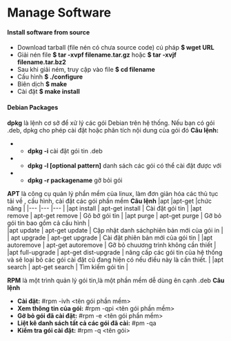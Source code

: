 # Manage Software
#### Install software from source
* Download tarball (file nén có chưa source code) cú pháp **$ wget URL**
* Giải nén file **$ tar -xvpf filename.tar.gz** hoặc **$ tar -xvjf  filename.tar.bz2**
* Sau khi giải ném, truy cập vào file **$ cd filename**
* Cấu hình **$ ./configure**
* Biên dịch **$ make**
* Cài đặt **$ make install**
#### Debian Packages
**dpkg** là lệnh cơ sở để xử lý các gói Debian trên hệ thống. Nếu bạn có gói .deb, dpkg cho phép cài đặt hoặc phân tích nội dung của gói đó
**Câu lệnh:** 
* - **dpkg -i <filename>** cài đặt gói tin .deb
* - **dpkg -l [optional pattern]** danh sách các gói có thể cài đặt được với 
* - **dpkg -r packagename** gỡ bỏi gói

**APT** là công cụ quản lý phần mềm của linux, làm đơn giản hóa các thủ tục tải về , cấu hình, cài đặt các gói phần mềm 
**Câu lệnh**
|apt            	|apt-get                	|chức năng	                                    |
|---            	|---	                    |---	                                        |
|apt install    	|  apt-get install       	| Cài đặt gói tin                              	|
|apt remove       	|  apt-get remove        	| Gõ bở gói tin          	                     |
|apt purge      	|  apt-get purge           	| Gỡ bỏ gói tin bao gồm cả cấu hình             |   
|apt update     	|  apt-get update          	| Cập nhật danh sáchphiên bản mới của gói in    |                     
| apt upgrade    	|  apt-get upgrade          | Cài đặt phiên bản mới của gói tin         	|
|apt autoremove   	|  apt-get autoremove      	| Gỡ bỏ chuương trình không cần thiết          	|
|apt full-upgrade   |  apt-get dist-upgrade 	|  nâng cấp các gói tin của hệ thống và sẽ loại bỏ các gói cài đặt cũ đang hiện có nếu điều này là cần thiết.                                          	|
|apt search     	|  apt-get search 	        | Tìm kiếm gói tin                              |

**RPM** là một trình quản lý gói tin,là một phần mềm dễ dùng  ên cạnh .deb 
**Câu lệnh** 
* **Cài đặt:**  #rpm -ivh <tên gói phần mềm>
* **Xem thông tin của gói:** #rpm -qpi <tên gói phần mềm>
* **Gỡ bỏ gói đã cài đặt:** #rpm -e <tên gói phần mềm>
* **Liệt kê danh sách tất cả các gói đã cài:** #pm -qa
* **Kiểm tra gói cài đặt:** #rpm -q <tên gói>
